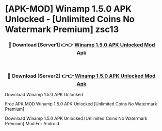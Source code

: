 # [APK-MOD] Winamp 1.5.0 APK Unlocked - [Unlimited Coins No Watermark Premium] zsc13



<div align="center">
<h3>🔴 Download [Server1] 👉👉 <a href="https://momento.my/?title=Winamp_1.5.0_APK_Unlocked">Winamp 1.5.0 APK Unlocked Mod Apk</a></h3><br>

<h3>🔴 Download [Server2] 👉👉 <a href="https://momento.my/?title=Winamp_1.5.0_APK_Unlocked">Winamp 1.5.0 APK Unlocked Mod Apk</a></h3>
</div>



Download Winamp 1.5.0 APK Unlocked 

Free APK MOD Winamp 1.5.0 APK Unlocked [Unlimited Coins No Watermark Premium]

Download Winamp 1.5.0 APK Unlocked [Unlimited Coins No Watermark Premium] Mod For Android
